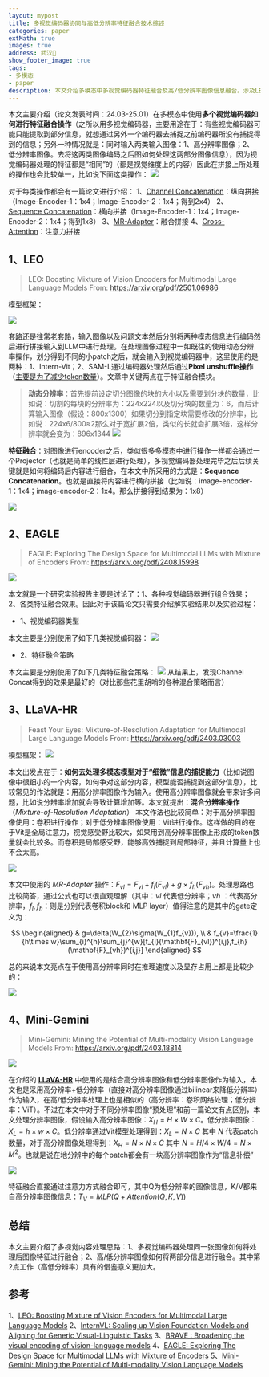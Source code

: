 ```yaml
---
layout: mypost
title: 多视觉编码器协同与高低分辨率特征融合技术综述
categories: paper
extMath: true
images: true
address: 武汉🏯
show_footer_image: true
tags:
- 多模态
- paper
description: 本文介绍多模态中多视觉编码器特征融合及高/低分辨率图像信息融合。涉及LEO用Sequence Concatenation融合，EAGLE探讨视觉编码器组合与特征融合效果，LLaVA-HR提出混合分辨率操作，Mini-Gemini结合高、低分辨率输入并通过注意力融合，总结多视觉内容处理相关思路。
---
```


本文主要介绍（论文发表时间：24.03-25.01）在多模态中使用**多个视觉编码器如何进行特征融合操作**（之所以用多视觉编码器，主要用途在于：有些视觉编码器可能只能提取到部分信息，就想通过另外一个编码器去捕捉之前编码器所没有捕捉得到的信息；另外一种情况就是：同时输入两类输入图像：1、高分辨率图像；2、低分辨率图像。去将这两类图像编码之后图如何处理这两部分图像信息），因为视觉编码器处理的特征都是“相同”的（都是视觉维度上的内容）因此在拼接上所处理的操作也会比较单一，比如说下面这类操作：
![](https://s2.loli.net/2025/06/21/vjK7YWR4nxTHuLq.webp)

对于每类操作都会有一篇论文进行介绍：
1、[Channel Concatenation](#2eagle)：纵向拼接（Image-Encoder-1：1x4；Image-Encoder-2：1x4；得到2x4）
2、[Sequence Concatenation](#1leo)：横向拼接（Image-Encoder-1：1x4；Image-Encoder-2：1x4；得到1x8）
3、[MR-Adapter](#3llava-hr)：融合拼接
4、[Cross-Attention](#4mini-gemini)：注意力拼接

## 1、LEO
> LEO: Boosting Mixture of Vision Encoders for Multimodal Large Language Models
> From: https://arxiv.org/pdf/2501.06986

模型框架：

![](https://s2.loli.net/2025/06/21/lDNFb5Z9cndY3Oj.webp)

套路还是往常老套路，输入图像以及问题文本然后分别将两种模态信息进行编码然后进行拼接输入到LLM中进行处理。在处理图像过程中一如既往的使用动态分辨率操作，划分得到不同的小patch之后，就会输入到视觉编码器中，这里使用的是两种：1、Intern-Vit；2、SAM-L通过编码器处理然后通过**Pixel unshuffle操作**（[主要是为了减少token数量](https://www.big-yellow-j.top/posts/2025/01/18/CV-Backbone.html#:~:text=%E8%A1%A5%E5%85%85%E4%B8%80%E7%82%B9%EF%BC%9A-,%E4%BA%9A%E5%83%8F%E7%B4%A0%E4%B8%8A%E9%87%87%E6%A0%B7%20(Pixel%20Shuffle),-%EF%BC%9A%E6%99%AE%E9%80%9A%E7%9A%84%E4%B8%8A)）。文章中关键两点在于特征融合模块。
> **动态分辨率**：首先提前设定切分图像的块的大小以及需要划分块的数量，比如说：切割的每块的分辨率为：224x224以及切分块的数量为：6，而后计算输入图像（假设：800x1300）如果切分到指定块需要修改的分辨率，比如说：224x6/800≈2那么对于宽扩展2倍，类似的长就会扩展3倍，这样分辨率就会变为：896x1344
> ![](https://s2.loli.net/2025/06/21/aenZ2hid3yLw4At.webp)

**特征融合**：对图像进行encoder之后，类似很多多模态中进行操作一样都会通过一个Projector（也就是简单的线性层进行处理），多视觉编码器处理完毕之后后续关键就是如何将编码后内容进行组合，在本文中所采用的方式是：**Sequence Concatenation**。也就是直接将内容进行横向拼接（比如说：image-encoder-1：1x4；image-encoder-2：1x4。那么拼接得到结果为：1x8）

![](https://s2.loli.net/2025/06/21/vjK7YWR4nxTHuLq.webp)

## 2、EAGLE
> EAGLE: Exploring The Design Space for Multimodal LLMs with Mixture of Encoders
> From: https://arxiv.org/pdf/2408.15998

![](https://s2.loli.net/2025/06/21/1CzNWlPgDsRrhTm.webp)

本文就是一个研究实验报告主要是讨论了：1、各种视觉编码器进行组合效果；2、各类特征融合效果。因此对于该篇论文只需要介绍解实验结果以及实验过程：
* 1、视觉编码器类型

本文主要是分别使用了如下几类视觉编码器：
![](https://s2.loli.net/2025/06/21/ejH7pqsn15J6IxB.webp)

* 2、特征融合策略

本文主要是分别使用了如下几类特征融合策略：
![](https://s2.loli.net/2025/06/21/8evCoIBuDhjHyLl.webp)
从结果上，发现Channel Concat得到的效果是最好的（对比那些花里胡哨的各种混合策略而言）


## 3、LLaVA-HR
> Feast Your Eyes: Mixture-of-Resolution Adaptation for Multimodal Large Language Models
> From: https://arxiv.org/pdf/2403.03003

模型框架：
![](https://s2.loli.net/2025/06/21/J1RWESuQ96ecTfU.webp)

本文出发点在于：**如何去处理多模态模型对于“细微”信息的捕捉能力**（比如说图像中很细小的一个内容，如何争对这部分内容，模型能否捕捉到这部分信息），比较常见的作法就是：用高分辨率图像作为输入。使用高分辨率图像就会带来许多问题，比如说分辨率增加就会导致计算增加等。本文就提出：**混合分辨率操作**（*Mixture-of-Resolution Adaptation*）
本文作法也比较简单：对于高分辨率图像使用：卷积进行操作；对于低分辨率图像使用：Vit进行操作。这样做的目的在于Vit是全局注意力，视觉感受野比较大，如果用到高分辨率图像上形成的token数量就会比较多。而卷积是局部感受野，能够高效捕捉到局部特征，并且计算量上也不会太高。

![](https://s2.loli.net/2025/06/21/GgEPmrJWtZa5jUy.webp)

本文中使用的 *MR-Adapter* 操作：$F_{vl}=F_{vl}+f_l(F_{vl})+g\times f_h(F_{vh})$。处理思路也比较简答，通过公式也可以很直观理解（其中：$vl$ 代表低分辨率；$vh$ ：代表高分辨率，$f_l, f_h$：则是分别代表卷积block和 MLP layer）值得注意的是其中的gate定义为：

$$
\begin{aligned}
 & g=\delta(W_{2}\sigma(W_{1}f_{v})), \\
 & f_{v}=\frac{1}{h\times w}\sum_{i}^{h}\sum_{j}^{w}[f_{l}(\mathbf{F}_{vl})^{i,j},f_{h}(\mathbf{F}_{vh})^{i,j}]
\end{aligned}
$$

总的来说本文亮点在于使用高分辨率同时在推理速度以及显存占用上都是比较少的：

![](https://s2.loli.net/2025/06/21/XH6lCwNfh4gGTcp.webp)

## 4、Mini-Gemini
> Mini-Gemini: Mining the Potential of Multi-modality Vision Language Models
> From: https://arxiv.org/pdf/2403.18814

![](https://s2.loli.net/2025/06/21/TleIB7FYgwGSUyi.webp)

在介绍的 [**LLaVA-HR**](#2llava-hr) 中使用的是结合高分辨率图像和低分辨率图像作为输入，本文也是采用高分辨率+低分辨率（直接对高分辨率图像通过bilinear来降低分辨率）作为输入，在高/低分辨率处理上也是相似的（高分辨率：卷积网络处理；低分辨率：ViT）。不过在本文中对于不同分辨率图像“预处理”和前一篇论文有点区别，本文处理分辨率图像，假设输入高分辨率图像：$X_H = H\times W\times C$。低分辨率图像：$X_L= h\times w\times C$。低分辨率通过Vit模型处理得到：$X_L=N\times C$ 其中 $N$ 代表patch数量，对于高分辨图像处理得到：$X_H=N\times N\times C$ 其中 $N=H/4 \times W/4=N\times M^2$。也就是说在地分辨中的每个patch都会有一块高分辨率图像作为“信息补偿”

![](https://s2.loli.net/2025/06/21/up8ZfoCWbEYOPKw.webp)

特征融合直接通过注意力方式融合即可，其中Q为低分辨率的图像信息，K/V都来自高分辨率图像信息：$T_V=MLP(Q+Attention(Q,K,V))$

## 总结
本文主要介绍了多视觉内容处理思路：1、多视觉编码器处理同一张图像如何将处理后图像特征进行融合；2、高/低分辨率图像如何将两部分信息进行融合。其中第2点工作（高低分辨率）具有的借鉴意义更加大。

## 参考

1、[LEO: Boosting Mixture of Vision Encoders for Multimodal Large Language Models](https://arxiv.org/pdf/2501.06986)
2、[InternVL: Scaling up Vision Foundation Models and Aligning for Generic Visual-Linguistic Tasks](https://arxiv.org/pdf/2312.14238)
3、[BRAVE : Broadening the visual encoding of vision-language models](https://arxiv.org/pdf/2404.07204)
4、[EAGLE: Exploring The Design Space for Multimodal LLMs with Mixture of Encoders](https://arxiv.org/pdf/2408.15998)
5、[Mini-Gemini: Mining the Potential of Multi-modality Vision Language Models](https://arxiv.org/pdf/2403.18814)